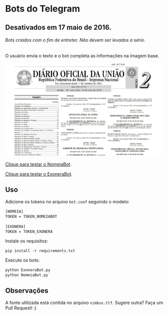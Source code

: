 # Bots do Telegram

## Desativados em 17 maio de 2016. 

###### Bots criados com o fim de entreter. Não devem ser levados a sério.

O usuário envia o texto e o bot completa as informações na imagem base.

![NomeiaBot](NomeiaBot.jpg)

[Clique para testar o NomeiaBot](http://telegram.me/NomeiaBot).

[Clique para testar o ExoneraBot](http://telegram.me/ExoneraBot).

## Uso

Adicione os tokens no arquivo `bot.conf` seguindo o modelo:
```
[NOMEIA]
TOKEN = TOKEN_NOMEIABOT

[EXONERA]
TOKEN = TOKEN_EXONERA
```

Instale os requisitos:

```
pip install -r requirements.txt
```

Execute os bots:

```
python ExoneraBot.py
python NomeiaBot.py
```

## Observações

A fonte utilizada está contida no arquivo `nimbus.ttf`. Sugere outra? Faça um Pull Request! :)

